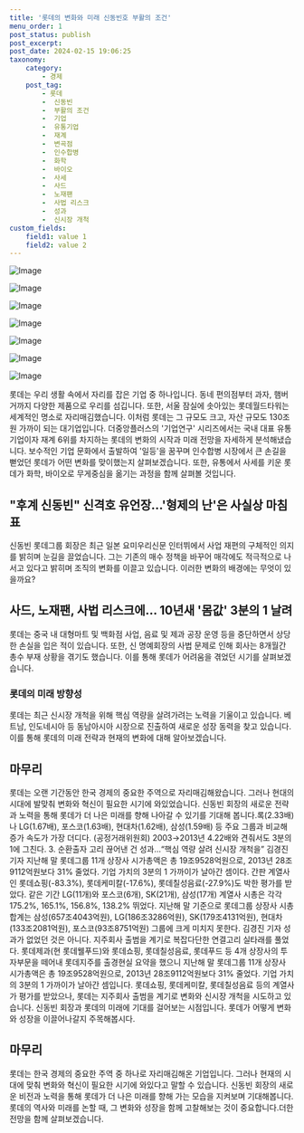 ```yaml
---
title: '롯데의 변화와 미래 신동빈호 부활의 조건'
menu_order: 1
post_status: publish
post_excerpt: 
post_date: 2024-02-15 19:06:25
taxonomy:
    category:
        - 경제
    post_tag:
        - 롯데
        -  신동빈
        -  부활의 조건
        -  기업
        -  유통기업
        -  재계
        -  변곡점
        -  인수합병
        -  화학
        -  바이오
        -  사세
        -  사드
        -  노재팬
        -  사법 리스크
        -  성과
        -  신시장 개척
custom_fields:
    field1: value 1
    field2: value 2
---
```


![Image](https://imgnews.pstatic.net/image/025/2024/02/15/0003341465_001_20240215055121758.jpg?type=w647)

![Image](https://imgnews.pstatic.net/image/025/2024/02/15/0003341465_002_20240215055121786.jpg?type=w647)

![Image](https://imgnews.pstatic.net/image/025/2024/02/15/0003341465_003_20240215055121860.jpg?type=w647)

![Image](https://imgnews.pstatic.net/image/025/2024/02/15/0003341465_004_20240215055121891.jpg?type=w647)

![Image](https://imgnews.pstatic.net/image/025/2024/02/15/0003341465_005_20240215055121922.jpg?type=w647)

![Image](https://imgnews.pstatic.net/image/025/2024/02/15/0003341465_006_20240215055121950.jpg?type=w647)

![Image](https://imgnews.pstatic.net/image/025/2024/02/15/0003341465_007_20240215055121974.jpg?type=w647)

롯데는 우리 생활 속에서 자리를 잡은 기업 중 하나입니다. 동네 편의점부터 과자, 햄버거까지 다양한 제품으로 우리를 섬깁니다. 또한, 서울 잠실에 솟아있는 롯데월드타워는 세계적인 명소로 자리매김했습니다. 이처럼 롯데는 그 규모도 크고, 자산 규모도 130조원 가까이 되는 대기업입니다.
더중앙플러스의 '기업연구' 시리즈에서는 국내 대표 유통기업이자 재계 6위를 차지하는 롯데의 변화의 시작과 미래 전망을 자세하게 분석해냈습니다. 보수적인 기업 문화에서 출발하여 '일등'을 꿈꾸며 인수합병 시장에서 큰 손길을 뻗었던 롯데가 어떤 변화를 맞이했는지 살펴보겠습니다. 또한, 유통에서 사세를 키운 롯데가 화학, 바이오로 무게중심을 옮기는 과정을 함께 살펴볼 것입니다.
## "후계 신동빈" 신격호 유언장…'형제의 난'은 사실상 마침표
신동빈 롯데그룹 회장은 최근 일본 요미우리신문 인터뷔에서 사업 재편의 구체적인 의지를 밝히며 눈길을 끌었습니다. 그는 기존의 매수 정책을 바꾸어 매각에도 적극적으로 나서고 있다고 밝히며 조직의 변화를 이끌고 있습니다. 이러한 변화의 배경에는 무엇이 있을까요?
## 사드, 노재팬, 사법 리스크에… 10년새 '몸값' 3분의 1 날려
롯데는 중국 내 대형마트 및 백화점 사업, 음료 및 제과 공장 운영 등을 중단하면서 상당한 손실을 입은 적이 있습니다. 또한, 신 명예회장의 사법 문제로 인해 회사는 8개월간 총수 부재 상황을 겪기도 했습니다. 이를 통해 롯데가 어려움을 겪었던 시기를 살펴보겠습니다.
### 롯데의 미래 방향성
롯데는 최근 신시장 개척을 위해 핵심 역량을 살려가려는 노력을 기울이고 있습니다. 베트남, 인도네시아 등 동남아시아 시장으로 진출하여 새로운 성장 동력을 찾고 있습니다. 이를 통해 롯데의 미래 전략과 현재의 변화에 대해 알아보겠습니다.
## 마무리
롯데는 오랜 기간동안 한국 경제의 중요한 주역으로 자리매김해왔습니다. 그러나 현대의 시대에 발맞춰 변화와 혁신이 필요한 시기에 와있었습니다. 신동빈 회장의 새로운 전략과 노력을 통해 롯데가 더 나은 미래를 향해 나아갈 수 있기를 기대해 봅니다.록(2.33배)나 LG(1.67배), 포스코(1.63배), 현대차(1.62배), 삼성(1.59배) 등 주요 그룹과 비교해 증가 속도가 가장 더디다. (공정거래위원회) 2003→2013년 4.22배와 견줘서도 3분의 1에 그친다.    3. 순환출자 고리 끊어낸 건 성과…“핵심 역량 살려 신시장 개척을”     김경진 기자           지난해 말 롯데그룹 11개 상장사 시가총액은 총 19조9528억원으로, 2013년 28조9112억원보다 31% 줄었다. 기업 가치의 3분의 1 가까이가 날아간 셈이다. 간판 계열사인 롯데쇼핑(-83.3%), 롯데케미칼(-17.6%), 롯데칠성음료(-27.9%)도 박한 평가를 받았다.      같은 기간 LG(11개)와 포스코(6개), SK(21개), 삼성(17개) 계열사 시총은 각각 175.2%, 165.1%, 156.8%, 138.2% 뛰었다. 지난해 말 기준으로 롯데그룹 상장사 시총 합계는 삼성(657조4043억원), LG(186조3286억원), SK(179조4131억원), 현대차(133조2081억원), 포스코(93조8751억원) 그룹에 크게 미치지 못한다.      김경진 기자           성과가 없었던 것은 아니다. 지주회사 출범을 계기로 복잡다단한 연결고리 실타래를 풀었다. 롯데제과(현 롯데웰푸드)와 롯데쇼핑, 롯데칠성음료, 롯데푸드 등 4개 상장사의 투자부문을 떼어내 롯데지주를 출경현실 요약을 했으니 지난해 말 롯데그룹 11개 상장사 시가총액은 총 19조9528억원으로, 2013년 28조9112억원보다 31% 줄었다. 기업 가치의 3분의 1 가까이가 날아간 셈입니다. 롯데쇼핑, 롯데케미칼, 롯데칠성음료 등의 계열사가 평가를 받았으나, 롯데는 지주회사 출범을 계기로 변화와 신시장 개척을 시도하고 있습니다. 신동빈 회장과 롯데의 미래에 기대를 걸어보는 시점입니다. 롯데가 어떻게 변화와 성장을 이끌어나갈지 주목해봅시다. 
## 마무리
롯데는 한국 경제의 중요한 주역 중 하나로 자리매김해온 기업입니다. 그러나 현재의 시대에 맞춰 변화와 혁신이 필요한 시기에 와있다고 말할 수 있습니다. 신동빈 회장의 새로운 비전과 노력을 통해 롯데가 더 나은 미래를 향해 가는 모습을 지켜보며 기대해봅니다.
롯데의 역사와 미래를 논할 때, 그 변화와 성장을 함께 고찰해보는 것이 중요합니다.더한 전망을 함께 살펴보겠습니다.
